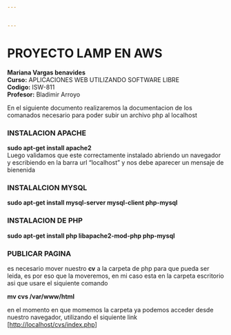 ```yaml
---


---
```


<h1 id="proyecto-lamp-en-aws">PROYECTO LAMP EN AWS</h1>
<p><strong>Mariana Vargas benavides</strong><br>
<strong>Curso:</strong> APLICACIONES WEB UTILIZANDO SOFTWARE LIBRE<br>
<strong>Codigo:</strong> ISW-811<br>
<strong>Profesor:</strong> Bladimir Arroyo</p>
<p>En el siguiente documento realizaremos la documentacion de los comanados necesario para poder subir un archivo php al localhost</p>
<h3 id="instalacion-apache">INSTALACION APACHE</h3>
<p><strong>sudo apt-get install apache2</strong><br>
Luego validamos que este correctamente instalado abriendo un navegador y escribiendo en la barra url “localhost” y nos debe aparecer un mensaje de bienenida</p>
<h3 id="instalalcion-mysql">INSTALALCION MYSQL</h3>
<p><strong>sudo apt-get install mysql-server mysql-client php-mysql</strong></p>
<h3 id="instalacion-de-php">INSTALACION DE PHP</h3>
<p><strong>sudo apt-get install php libapache2-mod-php php-mysql</strong></p>
<h3 id="publicar-pagina">PUBLICAR PAGINA</h3>
<p>es necesario mover nuestro <strong>cv</strong> a la carpeta de php para que pueda ser leida, es por eso que la moveremos, en mi caso esta en la carpeta escritorio asi que usare el siquiente comando</p>
<p><strong>mv cvs /var/www/html</strong></p>
<p>en el momento en que momemos la carpeta ya podemos acceder desde nuestro navegador, utilizando el siquiente link  [<a href="http://localhost/cvs/index.php">http://localhost/cvs/index.php</a>]</p>

